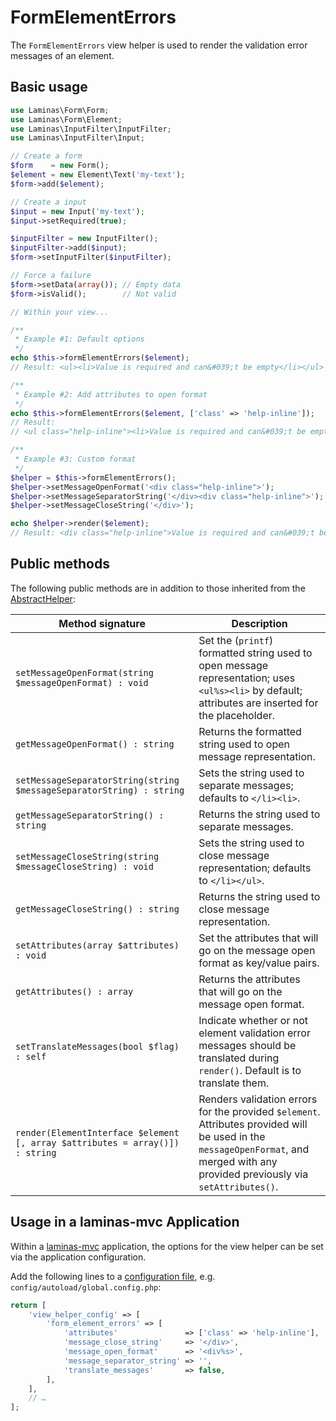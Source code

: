 # FormElementErrors

The `FormElementErrors` view helper is used to render the validation error
messages of an element.

## Basic usage

```php
use Laminas\Form\Form;
use Laminas\Form\Element;
use Laminas\InputFilter\InputFilter;
use Laminas\InputFilter\Input;

// Create a form
$form    = new Form();
$element = new Element\Text('my-text');
$form->add($element);

// Create a input
$input = new Input('my-text');
$input->setRequired(true);

$inputFilter = new InputFilter();
$inputFilter->add($input);
$form->setInputFilter($inputFilter);

// Force a failure
$form->setData(array()); // Empty data
$form->isValid();        // Not valid

// Within your view...

/**
 * Example #1: Default options
 */
echo $this->formElementErrors($element);
// Result: <ul><li>Value is required and can&#039;t be empty</li></ul>

/**
 * Example #2: Add attributes to open format
 */
echo $this->formElementErrors($element, ['class' => 'help-inline']);
// Result:
// <ul class="help-inline"><li>Value is required and can&#039;t be empty</li></ul>

/**
 * Example #3: Custom format
 */
$helper = $this->formElementErrors();
$helper->setMessageOpenFormat('<div class="help-inline">');
$helper->setMessageSeparatorString('</div><div class="help-inline">');
$helper->setMessageCloseString('</div>');

echo $helper->render($element);
// Result: <div class="help-inline">Value is required and can&#039;t be empty</div>
```

## Public methods

The following public methods are in addition to those inherited from the
[AbstractHelper](abstract-helper.md#public-methods):

Method signature                                                     | Description
-------------------------------------------------------------------- | -----------
`setMessageOpenFormat(string $messageOpenFormat) : void`             | Set the (`printf`) formatted string used to open message representation; uses `<ul%s><li>` by default; attributes are inserted for the placeholder.
`getMessageOpenFormat() : string`                                    | Returns the formatted string used to open message representation.
`setMessageSeparatorString(string $messageSeparatorString) : string` | Sets the string used to separate messages; defaults to `</li><li>`.
`getMessageSeparatorString() : string`                               | Returns the string used to separate messages.
`setMessageCloseString(string $messageCloseString) : void`           | Sets the string used to close message representation; defaults to `</li></ul>`.
`getMessageCloseString() : string`                                   | Returns the string used to close message representation.
`setAttributes(array $attributes) : void`                            | Set the attributes that will go on the message open format as key/value pairs.
`getAttributes() : array`                                            | Returns the attributes that will go on the message open format.
`setTranslateMessages(bool $flag) : self`                            | Indicate whether or not element validation error messages should be translated during `render()`. Default is to translate them.
`render(ElementInterface $element [, array $attributes = array()]) : string` | Renders validation errors for the provided `$element`. Attributes provided will be used in the `messageOpenFormat`, and merged with any provided previously via `setAttributes()`.

## Usage in a laminas-mvc Application

Within a [laminas-mvc](https://docs.laminas.dev/laminas-mvc/) application, the options for the view helper can be set via the application configuration.

Add the following lines to a [configuration file](https://docs.laminas.dev/laminas-mvc/services/#default-configuration-options), e.g. `config/autoload/global.config.php`:

```php
return [
    'view_helper_config' => [
        'form_element_errors' => [
            'attributes'               => ['class' => 'help-inline'],
            'message_close_string'     => '</div>',
            'message_open_format'      => '<div%s>',
            'message_separator_string' => '',
            'translate_messages'       => false,
        ],
    ],
    // …
];
```
